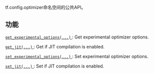 tf.config.optimizer命名空间的公共API。

## 功能
[ `get_experimental_options(...)` ](https://tensorflow.google.cn/api_docs/python/tf/config/optimizer/get_experimental_options): Get experimental optimizer options.

[ `get_jit(...)` ](https://tensorflow.google.cn/api_docs/python/tf/config/optimizer/get_jit): Get if JIT compilation is enabled.

[ `set_experimental_options(...)` ](https://tensorflow.google.cn/api_docs/python/tf/config/optimizer/set_experimental_options): Set experimental optimizer options.

[ `set_jit(...)` ](https://tensorflow.google.cn/api_docs/python/tf/config/optimizer/set_jit): Set if JIT compilation is enabled.

